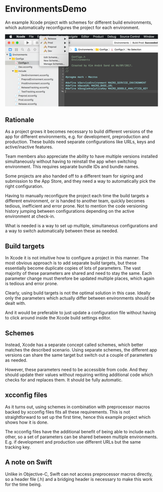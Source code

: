 # EnvironmentsDemo

An example Xcode project with schemes for different build environments, which automatically reconfigures the project for each environment.

![Screenshot](https://raw.githubusercontent.com/kimsand/EnvironmentsDemo/master/images/XcodeEnvSchemes.png)

## Rationale
As a project grows it becomes necessary to build different versions of the app for different environments, e.g. for development, preproduction and production. These builds need separate configurations like URLs, keys and active/inactive features.

Team members also appreciate the ability to have multiple versions installed simultaneously without having to reinstall the app when switching environment. This requires separate bundle IDs and bundle names.

Some projects are also handed off to a different team for signing and submission to the App Store, and they need a way to automatically pick the right configuration.

Having to manually reconfigure the project each time the build targets a different environment, or is handed to another team, quickly becomes tedious, inefficient and error prone. Not to mention the code versioning history jumping between configurations depending on the active environment at check-in.

What is needed is a way to set up multiple, simultaneous configurations and a way to switch automatically between these as needed.

## Build targets
In Xcode it is not intuitive how to configure a project in this manner. The most obvious approach is to add separate build targets, but these essentially become duplicate copies of lots of parameters. The vast majority of these parameters are shared and need to stay the same. Each parameter change must therefore be updated multiple places, which again is tedious and error prone.

Clearly, using build targets is not the optimal solution in this case. Ideally only the parameters which actually differ between environments should be dealt with.

And it would be preferable to just update a configuration file without having to click around inside the Xcode build settings editor.

## Schemes
Instead, Xcode has a separate concept called schemes, which better matches the described scenario. Using separate schemes, the different app versions can share the same target but switch out a couple of parameters as needed.

However, these parameters need to be accessible from code. And they should update their values without requiring writing additional code which checks for and replaces them. It should be fully automatic.

## xcconfig files
As it turns out, using schemes in combination with preprocessor macros backed by xcconfig files fits all these requirements. This is not straightforward to set up the first time, hence this example project which shows how it is done.

The xcconfig files have the additional benefit of being able to include each other, so a set of parameters can be shared between multiple environments. E.g. if development and production use different URLs but the same tracking key.

## A note on Swift
Unlike in Objective-C, Swift can not access preprocessor macros directly, so a header file (.h) and a bridging header is necessary to make this work for the time being.